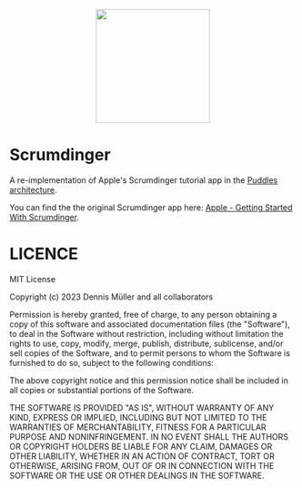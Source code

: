 <p align="center">
  <img width="200" height="200" src="https://github.com/SwiftedMind/Scrumdinger/assets/7083109/8868bbf6-b8c6-4bc6-b637-adad36678a2b">
</p>

# Scrumdinger
A re-implementation of Apple's Scrumdinger tutorial app in the [Puddles architecture](https://github.com/SwiftedMind/Puddles).

You can find the the original Scrumdinger app here: [Apple - Getting Started With Scrumdinger](https://developer.apple.com/tutorials/app-dev-training/getting-started-with-scrumdinger).

# LICENCE

MIT License

Copyright (c) 2023 Dennis Müller and all collaborators

Permission is hereby granted, free of charge, to any person obtaining a copy of this software and associated documentation files (the "Software"), to deal in the Software without restriction, including without limitation the rights to use, copy, modify, merge, publish, distribute, sublicense, and/or sell copies of the Software, and to permit persons to whom the Software is furnished to do so, subject to the following conditions:

The above copyright notice and this permission notice shall be included in all copies or substantial portions of the Software.

THE SOFTWARE IS PROVIDED "AS IS", WITHOUT WARRANTY OF ANY KIND, EXPRESS OR IMPLIED, INCLUDING BUT NOT LIMITED TO THE WARRANTIES OF MERCHANTABILITY, FITNESS FOR A PARTICULAR PURPOSE AND NONINFRINGEMENT. IN NO EVENT SHALL THE AUTHORS OR COPYRIGHT HOLDERS BE LIABLE FOR ANY CLAIM, DAMAGES OR OTHER LIABILITY, WHETHER IN AN ACTION OF CONTRACT, TORT OR OTHERWISE, ARISING FROM, OUT OF OR IN CONNECTION WITH THE SOFTWARE OR THE USE OR OTHER DEALINGS IN THE SOFTWARE.
